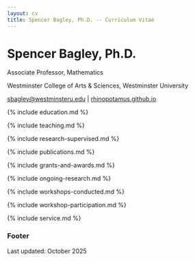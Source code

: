 ```yaml
---
layout: cv
title: Spencer Bagley, Ph.D. -- Curriculum Vitae
---
```

#  Spencer Bagley, Ph.D.

Associate Professor, Mathematics

Westminster College of Arts & Sciences, Westminster University


<div id="webaddress">
<a href="sbagley@westminsteru.edu">sbagley@westminsteru.edu</a>
| <a href="https://rhinopotamus.github.io">rhinopotamus.github.io</a>
</div>


{% include education.md %}

{% include teaching.md %}

{% include research-supervised.md %}

{% include publications.md %}

{% include grants-and-awards.md %}

{% include ongoing-research.md %}

{% include workshops-conducted.md %}

{% include workshop-participation.md %}

{% include service.md %}

### Footer

Last updated: October 2025


